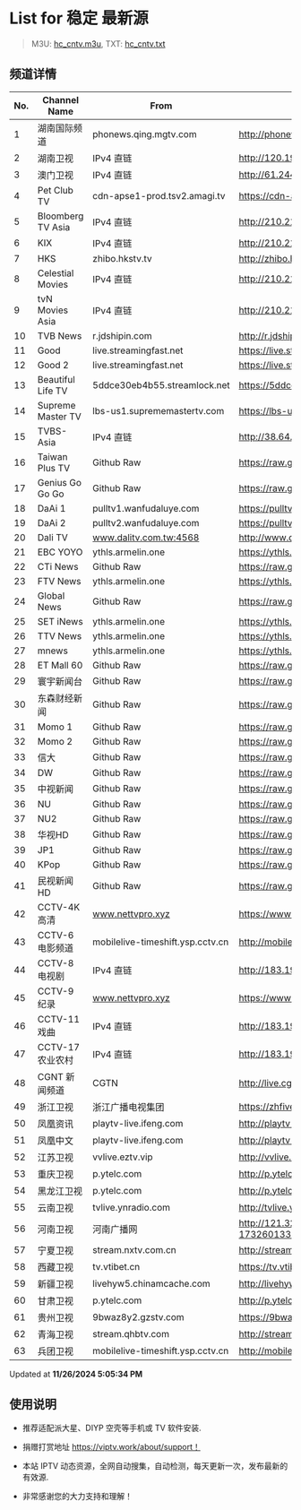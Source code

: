 # List for **稳定 最新源**

> M3U: [hc_cntv.m3u](./hc_cntv.m3u ), TXT: [hc_cntv.txt](./txt/hc_cntv.txt )

## 频道详情

| No. | Channel Name | From | Source |
| --- | ------------ | ---- | ------ |
| 1 | 湖南国际频道 | phonews.qing.mgtv.com | <http://phonews.qing.mgtv.com/nn_live/nn_x64/dWlwPTEwMy4zOS4yMjYuMTAwJnFpZD0mY2RuZXhfaWQ9d3NfcGhvbmUzJnM9YTg4Zjc3MzMzNGZhZTVhNjU2YTk2ZThhOGM2YmY5YzgmdWlkPSZ1dWlkPWVhZWJlYzY0NmFlMGE2NDg2NzVlMzlhZjk1M2UwNGY3LTY3MjdlMjY0JnY9MiZhcz0wJmVzPTE3MzI2MjExODA,/HNGJMPP360.m3u8> |
| 2 | 湖南卫视 | IPv4 直链 | <http://120.196.232.43:8088/rrs03.hw.gmcc.net/PLTV/651/224/3221226698/1.m3u8> |
| 3 | 澳门卫视 | IPv4 直链 | <http://61.244.22.4/ch1/ch1.live/playlist.m3u8> |
| 4 | Pet Club TV | cdn-apse1-prod.tsv2.amagi.tv | <https://cdn-apse1-prod.tsv2.amagi.tv/linear/amg01076-lightningintern-petclub-samsungnz/playlist.m3u8> |
| 5 | Bloomberg TV Asia | IPv4 直链 | <http://210.210.155.37/dr9445/h/h03/index.m3u8> |
| 6 | KIX | IPv4 直链 | <http://210.210.155.37/dr9445/h/h07/index.m3u8> |
| 7 | HKS | zhibo.hkstv.tv | <http://zhibo.hkstv.tv/livestream/mutfysrq/playlist.m3u8> |
| 8 | Celestial Movies | IPv4 直链 | <http://210.210.155.37/dr9445/h/h14/index.m3u8> |
| 9 | tvN Movies Asia | IPv4 直链 | <http://210.210.155.37/dr9445/h/h21/index.m3u8> |
| 10 | TVB News | r.jdshipin.com | <http://r.jdshipin.com/CkuBd> |
| 11 | Good | live.streamingfast.net | <https://live.streamingfast.net/osmflivech1.m3u8> |
| 12 | Good 2 | live.streamingfast.net | <https://live.streamingfast.net/osmflivech2.m3u8> |
| 13 | Beautiful Life TV | 5ddce30eb4b55.streamlock.net | <https://5ddce30eb4b55.streamlock.net/bltvhd/bltv1/playlist.m3u8> |
| 14 | Supreme Master TV | lbs-us1.suprememastertv.com | <https://lbs-us1.suprememastertv.com/720p.m3u8> |
| 15 | TVBS-Asia | IPv4 直链 | <http://38.64.72.148/hls/modn/list/4005/playlist.m3u8> |
| 16 | Taiwan Plus TV | Github Raw | <https://raw.githubusercontent.com/ChiSheng9/iptv/master/TV78.m3u8> |
| 17 | Genius Go Go Go | Github Raw | <https://raw.githubusercontent.com/ChiSheng9/iptv/master/TV26.m3u8> |
| 18 | DaAi 1 | pulltv1.wanfudaluye.com | <https://pulltv1.wanfudaluye.com/live/tv1.m3u8> |
| 19 | DaAi 2 | pulltv2.wanfudaluye.com | <https://pulltv2.wanfudaluye.com/live/tv2.m3u8> |
| 20 | Dali TV | www.dalitv.com.tw:4568 | <http://www.dalitv.com.tw:4568/live/dali/index.m3u8> |
| 21 | EBC YOYO | ythls.armelin.one | <https://ythls.armelin.one/channel/UCiWRSesvSYmY7YOyz0tv_zQ.m3u8> |
| 22 | CTi News | Github Raw | <https://raw.githubusercontent.com/ChiSheng9/iptv/master/TV28.m3u8> |
| 23 | FTV News | ythls.armelin.one | <https://ythls.armelin.one/channel/UC2VmWn8dAqkzlQqvy02E1PA.m3u8> |
| 24 | Global News | Github Raw | <https://raw.githubusercontent.com/ChiSheng9/iptv/master/TV02.m3u8> |
| 25 | SET iNews | ythls.armelin.one | <https://ythls.armelin.one/channel/UCoNYj9OFHZn3ACmmeRCPwbA.m3u8> |
| 26 | TTV News | ythls.armelin.one | <https://ythls.armelin.one/channel/UC8ROUUjHzEQm-ndb69CX8Ww.m3u8> |
| 27 | mnews | ythls.armelin.one | <https://ythls.armelin.one/channel/UC4LjkybVKXCDlneVXlKAbmw.m3u8> |
| 28 | ET Mall 60 | Github Raw | <https://raw.githubusercontent.com/ChiSheng9/iptv/master/TV18.m3u8> |
| 29 | 寰宇新闻台 | Github Raw | <https://raw.githubusercontent.com/ChiSheng9/iptv/master/TV02.m3u8> |
| 30 | 东森财经新闻 | Github Raw | <https://raw.githubusercontent.com/ChiSheng9/iptv/master/TV03.m3u8> |
| 31 | Momo 1 | Github Raw | <https://raw.githubusercontent.com/ChiSheng9/iptv/master/TV04.m3u8> |
| 32 | Momo 2 | Github Raw | <https://raw.githubusercontent.com/ChiSheng9/iptv/master/TV05.m3u8> |
| 33 | 信大 | Github Raw | <https://raw.githubusercontent.com/ChiSheng9/iptv/master/TV07.m3u8> |
| 34 | DW | Github Raw | <https://raw.githubusercontent.com/ChiSheng9/iptv/master/TV08.m3u8> |
| 35 | 中视新闻 | Github Raw | <https://raw.githubusercontent.com/ChiSheng9/iptv/master/TV09.m3u8> |
| 36 | NU | Github Raw | <https://raw.githubusercontent.com/ChiSheng9/iptv/master/TV10.m3u8> |
| 37 | NU2 | Github Raw | <https://raw.githubusercontent.com/ChiSheng9/iptv/master/TV14.m3u8> |
| 38 | 华视HD | Github Raw | <https://raw.githubusercontent.com/ChiSheng9/iptv/master/TV12.m3u8> |
| 39 | JP1 | Github Raw | <https://raw.githubusercontent.com/ChiSheng9/iptv/master/TV15.m3u8> |
| 40 | KPop | Github Raw | <https://raw.githubusercontent.com/ChiSheng9/iptv/master/TV16.m3u8> |
| 41 | 民视新闻HD | Github Raw | <https://raw.githubusercontent.com/ChiSheng9/iptv/master/TV17.m3u8> |
| 42 | CCTV-4K 高清 | www.nettvpro.xyz | <https://www.nettvpro.xyz/player/videojs.php?url=https://liveop.cctv.cn/hls/4KHD/playlist.m3u8> |
| 43 | CCTV-6 电影频道 | mobilelive-timeshift.ysp.cctv.cn | <http://mobilelive-timeshift.ysp.cctv.cn/timeshift/ysp/2013693901/timeshift.m3u8?delay=0> |
| 44 | CCTV-8 电视剧 | IPv4 直链 | <http://183.196.25.171:808/hls/77/index.m3u8> |
| 45 | CCTV-9 纪录 | www.nettvpro.xyz | <https://www.nettvpro.xyz/player/videojs.php?url=http://123.184.28.3/hlslive-tx-cdn.ysp.cctv.cn/012/2024078603.m3u8> |
| 46 | CCTV-11 戏曲 | IPv4 直链 | <http://183.196.25.171:808/hls/11/index.m3u8> |
| 47 | CCTV-17 农业农村 | IPv4 直链 | <http://183.196.25.171:808/hls/93/index.m3u8> |
| 48 | CGNT 新闻频道 | CGTN | <http://live.cgtn.com/1000/prog_index.m3u8> |
| 49 | 浙江卫视 | 浙江广播电视集团 | <https://zhfivel02.cztv.com/channel01/720p.m3u8?auth_key=1732598133-0f1e077e054f8d9a50ce52c3ad67ad3d-0-4dc62ae923c62f713d0f0f5bb92eb6d8> |
| 50 | 凤凰资讯 | playtv-live.ifeng.com | <http://playtv-live.ifeng.com/live/06OLEEWQKN4_audio.m3u8> |
| 51 | 凤凰中文 | playtv-live.ifeng.com | <http://playtv-live.ifeng.com/live/06OLEGEGM4G_audio.m3u8> |
| 52 | 江苏卫视 | vvlive.eztv.vip | <http://vvlive.eztv.vip/hwsstnew/hwsstnew.m3u8?auth_key=1710810832-0-0-70d15b6eab3c5342adefba848a4d9067> |
| 53 | 重庆卫视 | p.ytelc.com | <http://p.ytelc.com/videojs.php?id=https://sjlivecdn9.cbg.cn/202411261219/app_2/_definst_/ls_2.stream/chunklist.m3u8> |
| 54 | 黑龙江卫视 | p.ytelc.com | <http://p.ytelc.com/videojs.php?id=https://idclive.hljtv.com:4430/live/hljws_own.m3u8> |
| 55 | 云南卫视 | tvlive.ynradio.com | <http://tvlive.ynradio.com/live/yunnanweishi/chunks.m3u8> |
| 56 | 河南卫视 | 河南广播网 | <http://121.32.236.176/tvcdn.stream3.hndt.com/tv/65c4a6d5017e1000b2b6ea2500000000_transios/playlist.m3u8?wsSecret=e533ffcee119fa795ba16a1b44a231cb&wsTime=1732609348&wsSession=99263428d42d55aad355b7ca-173260133194200&wsIPSercert=f1ed5e80c31ab65580d88c6bbb451005&wsiphost=local&wsBindIP=1> |
| 57 | 宁夏卫视 | stream.nxtv.com.cn | <http://stream.nxtv.com.cn/wspd/sd/live.m3u8?_upt=5ed69dd51732742023> |
| 58 | 西藏卫视 | tv.vtibet.cn | <https://tv.vtibet.cn/live/tzNmj6ZxiPW7ws.m3u8?secret=2c5751f79aee71f158129effffb156ed&time=6745660f> |
| 59 | 新疆卫视 | livehyw5.chinamcache.com | <http://livehyw5.chinamcache.com/hyw/zb01.m3u8?txSecret=ac4608d03b3fec4557d137827a3f4bb6&txTime=95A66655> |
| 60 | 甘肃卫视 | p.ytelc.com | <http://p.ytelc.com/videojs.php?id=https://hls.gstv.com.cn/49048r/6e1sy2.m3u8> |
| 61 | 贵州卫视 | 9bwaz8y2.gzstv.com | <https://9bwaz8y2.gzstv.com/live/CH01_lo.m3u8?txSecret=2d5baf5309901b928e21e8685e96a656&txTime=67455F91> |
| 62 | 青海卫视 | stream.qhbtv.com | <http://stream.qhbtv.com/qhws/sd/live.m3u8?_upt=bd300f2f1732594208> |
| 63 | 兵团卫视 | mobilelive-timeshift.ysp.cctv.cn | <http://mobilelive-timeshift.ysp.cctv.cn/timeshift/ysp/2022606701/timeshift.m3u8?delay=0> |

Updated at **11/26/2024 5:05:34 PM**

## 使用说明

- 推荐适配派大星、DIYP 空壳等手机或 TV 软件安装.

- 捐赠打赏地址 <https://viptv.work/about/support！>

- 本站 IPTV 动态资源，全网自动搜集，自动检测，每天更新一次，发布最新的有效源.

- 非常感谢您的大力支持和理解！
